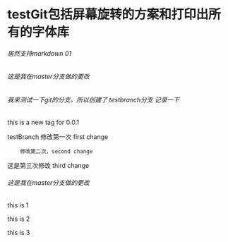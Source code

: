 # testGit包括屏幕旋转的方案和打印出所有的字体库


###### 居然支持markdown 01





###### 这是我在master分支做的更改 


###### 我来测试一下git的分支。所以创建了 testbranch分支  记录一下

this is a new tag for 0.0.1 

testBranch 修改第一次  first change

		修改第二次，second change

这是第三次修改   third change





###### 这是我在master分支做的更改 




this is 1


this is 2


this is 3 







